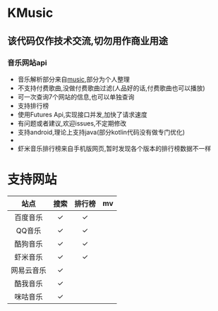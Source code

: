 # KMusic

## 该代码仅作技术交流,切勿用作商业用途

### 音乐网站api
- 音乐解析部分来自[music](https://github.com/maicong/music),部分为个人整理
- 不支持付费歌曲,没做付费歌曲过滤(人品好的话,付费歌曲也可以播放)
- 可一次查询7个网站的信息,也可以单独查询
- 支持排行榜
- 使用Futures Api,实现接口并发,加快了请求速度
- 有问题或者建议,欢迎issues,不定期修改
- 支持android,理论上支持java(部分kotlin代码没有做专门优化)
- 
- 虾米音乐排行榜来自手机版网页,暂时发现各个版本的排行榜数据不一样

# 支持网站

| 站点 |  搜索 | 排行榜 | mv |
| :--: |  :-----: | :-----: |  :-----: |
| 百度音乐     |✓|✓| |
| QQ音乐      |✓|✓| |
| 酷狗音乐     |✓|✓| |
| 虾米音乐     |✓|✓| |
| 网易云音乐   |✓| | |
| 酷我音乐     |✓| | |
| 咪咕音乐     |✓| | |